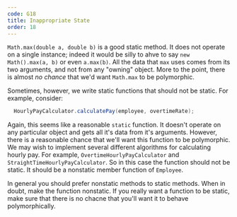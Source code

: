 ```yaml
---
code: G18
title: Inappropriate State
order: 18
---
```

`Math.max(double a, double b)` is a good static method.
It does not operate on a single instance; indeed it would be silly to ahve to say `new Math().max(a, b)` or even `a.max(b)`.
All the data that `max` uses comes from its two arguments, and not from any "owning" object.
More to the point, there is almost *no chance* that we'd want `Math.max` to be polymorphic.

Sometimes, however, we write static functions that should not be static.
For example, consider:

```java
  HourlyPayCalculator.calculatePay(employee, overtimeRate);
```

Again, this seems like a reasonable `static` function.
It doesn't operate on any particular object and gets all it's data from it's arguments.
However, there is a reasonable chance that we'll want this function to be polymorphic.
We may wish to implement several different algorithms for calculating hourly pay.
For example, `OvertimeHourlyPayCalculator` and `StraightTimeHourlyPayCalculator`.
So in this case the function should not be static.
It should be a nonstatic member function of `Employee`.

In general you should prefer nonstatic methods to static methods.
When in doubt, make the function nonstatic.
If you really want a function to be static, make sure that there is no chacne that you'll want it to behave polymorphically.